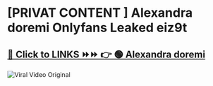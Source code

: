 
 # [PRIVAT CONTENT ] Alexandra doremi Onlyfans Leaked eiz9t

## <h2><a href="https://clipsfans.com/Alexandra_doremi&ref=git">🔗 Click to LINKS ⏩⏩ 👉 🟢 Alexandra doremi </a></h2>

<a href="https://clipsfans.com/Alexandra_doremi&ref=git" rel="nofollow" data-target="animated-image.originalLink"><img src="https://i.ibb.co.com/xMMVF88/686577567.gif" alt="Viral Video Original" style="max-width: 100%; display: inline-block;" data-target="animated-image.originalImage"></a>


